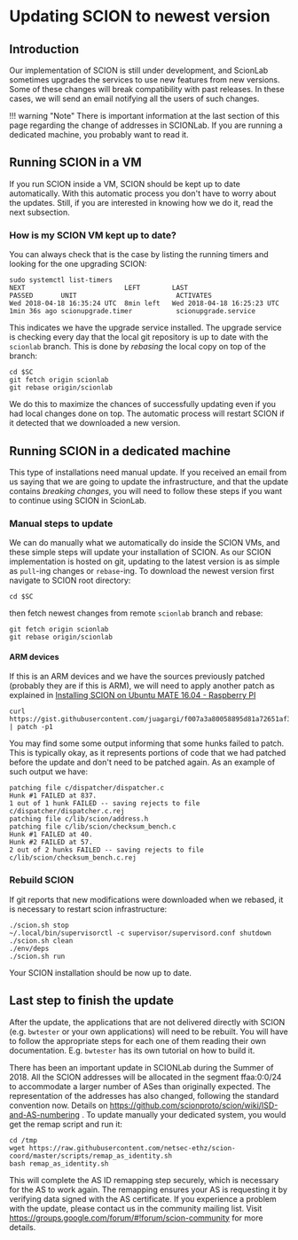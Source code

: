 # Updating SCION to newest version

## Introduction

Our implementation of SCION is still under development, and ScionLab sometimes upgrades the services to use new features from new versions.
Some of these changes will break compatibility with past releases. In these cases, we will send an email notifying all the users of such changes.

!!! warning "Note"
    There is important information at the last section of this page regarding the change of addresses in SCIONLab. If you are running a dedicated machine, you probably want to read it.


## Running SCION in a VM

If you run SCION inside a VM, SCION should be kept up to date automatically. With this automatic process you don't have to worry about the updates. Still, if you are interested in knowing how we do it, read the next subsection.

### How is my SCION VM kept up to date?

You can always check that is the case by listing the running timers and looking for the one upgrading SCION:
```shell
sudo systemctl list-timers
NEXT                         LEFT        LAST                         PASSED       UNIT                         ACTIVATES
Wed 2018-04-18 16:35:24 UTC  8min left   Wed 2018-04-18 16:25:23 UTC  1min 36s ago scionupgrade.timer           scionupgrade.service
```
This indicates we have the upgrade service installed. The upgrade service is checking every day that the local git repository is up to date with the `scionlab` branch. This is done by _rebasing_ the local copy on top of the branch:
```shell
cd $SC
git fetch origin scionlab
git rebase origin/scionlab
```
We do this to maximize the chances of successfully updating even if you had local changes done on top.
The automatic process will restart SCION if it detected that we downloaded a new version.

## Running SCION in a dedicated machine

This type of installations need manual update. If you received an email from us saying that we are going to update the infrastructure, and that the update contains _breaking changes_, you will need to follow these steps if you want to continue using SCION in ScionLab.

### Manual steps to update

We can do manually what we automatically do inside the SCION VMs, and these simple steps will update your installation of SCION.
As our SCION implementation is hosted on git, updating to the latest version is as simple as `pull`-ing changes or `rebase`-ing.
To download the newest version first navigate to SCION root directory:

```shell
cd $SC
```

then fetch newest changes from remote `scionlab` branch and rebase:

```shell
git fetch origin scionlab
git rebase origin/scionlab
```

#### ARM devices

If this is an ARM devices and we have the sources previously patched (probably they are if this is ARM), we will need to apply another patch
as explained in [Installing SCION on Ubuntu MATE 16.04 - Raspberry PI](../native_setup/rpi_ubuntu/index.html#step-two-apply-necessary-patches)

```shell
curl https://gist.githubusercontent.com/juagargi/f007a3a80058895d81a72651af32cb44/raw/ab6578ed400885bb5ea7767cb10a2686f3e1db6d/arm.patch | patch -p1
```

You may find some some output informing that some hunks failed to patch. This is typically okay, as it represents portions of code that we had patched before the update and don't need to be patched again. As an example of such output we have:

```shell
patching file c/dispatcher/dispatcher.c
Hunk #1 FAILED at 837.
1 out of 1 hunk FAILED -- saving rejects to file c/dispatcher/dispatcher.c.rej
patching file c/lib/scion/address.h
patching file c/lib/scion/checksum_bench.c
Hunk #1 FAILED at 40.
Hunk #2 FAILED at 57.
2 out of 2 hunks FAILED -- saving rejects to file c/lib/scion/checksum_bench.c.rej
```


### Rebuild SCION

If git reports that new modifications were downloaded when we rebased, it is necessary to restart scion infrastructure:

```shell
./scion.sh stop
~/.local/bin/supervisorctl -c supervisor/supervisord.conf shutdown
./scion.sh clean
./env/deps
./scion.sh run
```

Your SCION installation should be now up to date.

## Last step to finish the update

After the update, the applications that are not delivered directly with SCION (e.g. `bwtester` or your own applications) will need to be rebuilt. You will have to follow the appropriate steps for each one of them reading their own documentation. E.g. `bwtester` has its own tutorial on how to build it.

There has been an important update in SCIONLab during the Summer of 2018. All the SCION addresses will be allocated in the segment ffaa:0:0/24 to accommodate a larger number of ASes than originally expected. The representation of the addresses has also changed, following the standard convention now. Details on https://github.com/scionproto/scion/wiki/ISD-and-AS-numbering .
To update manually your dedicated system, you would get the remap script and run it:
```shell
cd /tmp
wget https://raw.githubusercontent.com/netsec-ethz/scion-coord/master/scripts/remap_as_identity.sh
bash remap_as_identity.sh
```
This will complete the AS ID remapping step securely, which is necessary for the AS to work again. The remapping ensures your AS is requesting it by verifying data signed with the AS certificate.
If you experience a problem with the update, please contact us in the community mailing list. Visit https://groups.google.com/forum/#!forum/scion-community for more details.
